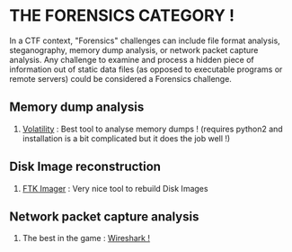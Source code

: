 # THE FORENSICS CATEGORY !

In a CTF context, "Forensics" challenges can include file format analysis, steganography, memory dump analysis, or network packet capture analysis. Any challenge to examine and process a hidden piece of information out of static data files (as opposed to executable programs or remote servers) could be considered a Forensics challenge.

## Memory dump analysis
1) [Volatility](https://www.volatilityfoundation.org/) : Best tool to analyse memory dumps ! (requires python2 and installation is a bit complicated but it does the job well !)

## Disk Image reconstruction
1) [FTK Imager](https://www.exterro.com/ftk-imager) : Very nice tool to rebuild Disk Images

## Network packet capture analysis
1) The best in the game : [Wireshark !](https://www.wireshark.org/)
